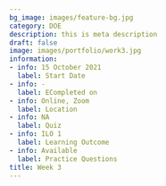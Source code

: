 ```yaml
---
bg_image: images/feature-bg.jpg
category: DOE
description: this is meta description
draft: false
image: images/portfolio/work3.jpg
information:
- info: 15 October 2021
  label: Start Date
- info: -
  label: ECompleted on
- info: Online, Zoom
  label: Location
- info: NA
  label: Quiz
- info: ILO 1
  label: Learning Outcome
- info: Available
  label: Practice Questions
title: Week 3
---
```


